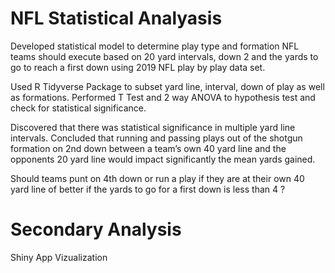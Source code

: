 # NFL Statistical Analyasis 


Developed statistical model to determine play type and formation NFL teams should execute based on 20 yard intervals, down 2 and the yards to go to reach a first down using 2019 NFL play by play data set. 

Used R Tidyverse Package to subset yard line, interval, down of play as well as formations. Performed T Test and 2 way ANOVA to hypothesis test and check for statistical significance. 

Discovered that there was statistical significance in multiple yard line intervals. Concluded that running and passing plays out of the shotgun formation on 2nd down between a team’s own 40 yard line and the opponents 20 yard line would impact significantly the mean yards gained.

Should teams punt on 4th down or run a play if they are at their own 40 yard line of better if the yards to go for a first down is less than 4 ?




# Secondary Analysis
Shiny App
Vizualization

